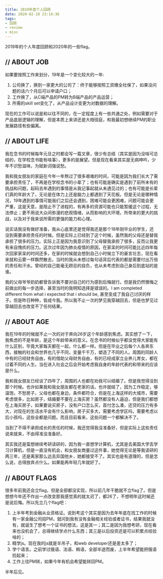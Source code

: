 ```yaml
---
title: 2019年度个人回顾
date: 2020-02-18 23:14:36
tags:
- 回顾
- review
- misc
---
```

2019年的个人年度回顾和2020年的一些flag。
<!-- more -->
## // ABOUT JOB
如果要按照工作来划分，19年是一个变化较大的一年:

1. 公司换了，换到一家更大的公司了：终于能够按照工资缴全社保了，如果没问题的话六个月后可以申请户口；
2. 工作换了，从C端产品的PM转为B端产品的产品运营；
3. 所需的skill set变化了，从产品设计变更为对数据的理解。

现在的工作可以说是和以往不同的，在一定程度上有一些共通之处，例如需要对于产品底层逻辑的理解，但是本质上来讲还是大相径庭，和我最初想继续PM的职业发展路径有些偏离。

## // ABOUT LIFE
我在念书的时候每年元旦之时都会写一篇文章，很少有总结（其实是因为没啥可总结的，在学校念书能有啥事），更多的是展望。但是现在看来其实是无病呻吟，少年不识愁滋味，为赋新词强说愁。

我和我女朋友的家庭在今年一年熬过了很多艰难的时间，可能是因为我们长大了需要承担责任了，不再是在学校念书的小辈了；也有可能是确实是遇到了前所未有的挑战和问题，起码去年遇到的事情是从我记事起就从未遇见过的；也有可能是长辈们真的年龄大了，无论是在体力上还是脑力上都遇到了天花板。但是无论是哪种情况，19年遇到的事情可能我们之后还会遇到，困难可能会更困难，问题可能会更严重，这是天意，是阻止不了进程的，有再多的资源可能也只能暂缓这个过程，无法停止；更不用说大众间弥漫的悲观情绪，从而影响的大环境，所带来的更大的挑战，以及对于我来说所需的更强的能力和心理。

说实话我没有做好准备，我从心底里还是觉得我还是那个18年刚毕业的学生，还没到需要承担责任的时候。但是实际上已经到了这个时候，虽然我的父母还是替我承担了很多的压力。实际上正是因为我意识到了父母替我承担了很多，反而让我更有来自愧疚的压力。这次过年因为肺炎疫情的原因，在家呆的时间可能比近四年每次回家家呆的时间还多，在家的时候就会想到自己小时候立下的豪言壮志，现在看来就和云雾一样飘然散去，当时的我从未想过每句话背后代表的都是需要付出万倍的责任和汗水。曾经的自己能毫无顾忌的自负，也从未考虑到自己身后到底站的是谁。

我的父母爷爷奶奶都曾告诉我不要对自己的行为感到后悔就行。但是我仍然懊悔之前做出的每一步选择，甚至当时的我明知选择是错误的。I am completed different from what i expected that i should be, 甚至变成了我自己讨厌的样子。但是昨日种种，皆成今我。所以我不止一次的梦见我穿越回去，但是也梦见过穿越回去也改变不了任何结果。

## // ABOUT AGE
我在19年的时候就不止一次的对于奔向26岁这个年龄感到焦虑。其实想了一下，我焦虑的不是年龄，是这个年龄带来的意义。在念书的时候似乎都没觉得大家能有什么区别，毕竟大家每天都在一起，什么都一样。但是在毕业之后每个人各奔东西，接触的社会和世界也几乎不同，变量千千万，塑造了不同的人。周围的同龄人中有的已经财务自由，有的借助父母财务自由，有的已经成家立业养儿育女，都在过着不同的人生。当在进入社会之后会开始考虑我自身的年龄代表的和带来的应该是什么。

我和我女朋友已经谈了四年了，周围的人也都在劝我可以结婚了。但是我觉得没到那个时候。也许如果我和我女朋友都在老家的话，也许就结了，因为工作稳定，够温饱，不愁房子，父母也都在身边，条件都符合，但是在上海这样的大城市，需要考虑很多，比如房子，结婚要不要在上海买房？虽然都没有人逼迫，但是我们都想在上海买房子，如果要说买房子，没有户口怎么买，首付怎么凑，还贷的压力有多大，对现在的生活水平会有什么影响，房子买多大，需要考虑学区吗，需要考虑以后小孩吗，这些全都是问题。而且目前看来，这些问题一个都解决不了。

当到了不得不承担成长的责任的时候，我还觉得我没准备好，但是实际上这些责任说来就来，不由得准没准备好。

其实我还是蛮想继续考研读研的，因为我一直想学计算机，尤其是去美国大学去学习计算机，但是一直没有机会，和女朋友商量过这件事，她觉得无论是等我读研的两三年，还是离家那么远去异国他乡，她都接受不了。其实也是有道理的，但是怎么说，总得放弃点什么。如果能再年轻几年就好了。

## // ABOUT FLAGS
很多年前我还会立flag，但是全部都没实现，所以前几年干脆就不立flag了。但是想想今年还不作出一点改变那我感觉真的就太迟了，都26了，不想明年这时候还是说后悔。所以先立几个flag吧：

1. 上半年考到金融从业资格证。说到考这个其实是因为去年年底在找工作的时候有一家金融公司招PM，就问到我有没有金融相关经验或者证书，结果我就没有，就诞生了想考一个证书的想法，这是其一；其二是因为我想考研，现在看来也没机会了，总得继续学点什么东西；其三是以后投资还是可以积累点经验啥的；
2. 精学js。现在我的js就是半吊子，和web developer还是差太多了；
3. 学个语言。之前学过俄语、法语、韩语，全部半途而废，上半年希望能把俄语捡起来；
4. 工作上往PM转，如果今年有机会希望能转回PM。

半年后见。
